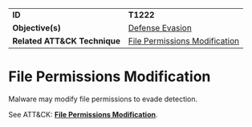 |||
|---------|------------------------|
|**ID**|**T1222**|
|**Objective(s)**| [Defense Evasion](https://github.com/MBCProject/mbc-markdown/tree/master/defense-evasion)|
|**Related ATT&CK Technique**|[File Permissions Modification](https://attack.mitre.org/techniques/T1222)|


File Permissions Modification
============================
Malware may modify file permissions to evade detection. 

See ATT&CK: [**File Permissions Modification**](https://attack.mitre.org/techniques/T1143).